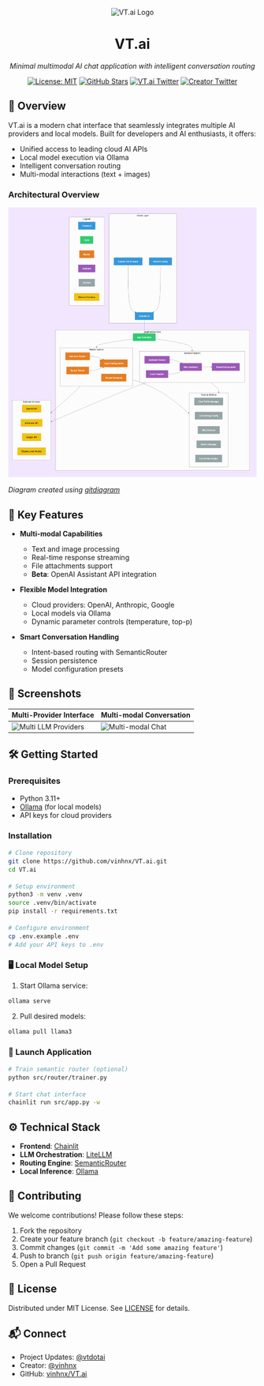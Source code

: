 <p align="center">
  <img src="./public/logo_dark.png" height="200" alt="VT.ai Logo" />
</p>

<h1 align="center">VT.ai</h1>

<p align="center">
  <em>Minimal multimodal AI chat application with intelligent conversation routing</em>
</p>

<p align="center">
  <a href="https://opensource.org/licenses/MIT"><img src="https://img.shields.io/badge/License-MIT-yellow.svg" alt="License: MIT"></a>
  <a href="https://github.com/vinhnx/VT.ai/stargazers"><img src="https://img.shields.io/github/stars/vinhnx/VT.ai?style=social" alt="GitHub Stars"></a>
  <a href="https://twitter.com/vtdotai"><img src="https://img.shields.io/twitter/follow/vtdotai?style=social" alt="VT.ai Twitter"></a>
  <a href="https://twitter.com/vinhnx"><img src="https://img.shields.io/twitter/follow/vinhnx?style=social" alt="Creator Twitter"></a>
</p>

## 🌟 Overview

VT.ai is a modern chat interface that seamlessly integrates multiple AI providers and local models. Built for developers and AI enthusiasts, it offers:

- Unified access to leading cloud AI APIs
- Local model execution via Ollama
- Intelligent conversation routing
- Multi-modal interactions (text + images)

### Architectural Overview

<p align="center">
  <img src="./public/vtai_diagram.png" width="800" alt="System Architecture Diagram" />
</p>

*Diagram created using [gitdiagram](https://github.com/aurelio-labs/gitdiagram)*

## 🚀 Key Features

- **Multi-modal Capabilities**
  - Text and image processing
  - Real-time response streaming
  - File attachments support
  - **Beta**: OpenAI Assistant API integration

- **Flexible Model Integration**
  - Cloud providers: OpenAI, Anthropic, Google
  - Local models via Ollama
  - Dynamic parameter controls (temperature, top-p)

- **Smart Conversation Handling**
  - Intent-based routing with SemanticRouter
  - Session persistence
  - Model configuration presets

## 📸 Screenshots

| Multi-Provider Interface | Multi-modal Conversation |
|--------------------------|--------------------------|
| ![Multi LLM Providers](./src/resources/screenshot/1.jpg) | ![Multi-modal Chat](./src/resources/screenshot/2.jpg) |

## 🛠️ Getting Started

### Prerequisites

- Python 3.11+
- [Ollama](https://ollama.com/download) (for local models)
- API keys for cloud providers

### Installation

```bash
# Clone repository
git clone https://github.com/vinhnx/VT.ai.git
cd VT.ai

# Setup environment
python3 -m venv .venv
source .venv/bin/activate
pip install -r requirements.txt

# Configure environment
cp .env.example .env
# Add your API keys to .env
```

### 🖥️ Local Model Setup

1. Start Ollama service:
```bash
ollama serve
```

2. Pull desired models:
```bash
ollama pull llama3
```

### 🚦 Launch Application

```bash
# Train semantic router (optional)
python src/router/trainer.py

# Start chat interface
chainlit run src/app.py -w
```

## ⚙️ Technical Stack

- **Frontend**: [Chainlit](https://github.com/Chainlit/chainlit)
- **LLM Orchestration**: [LiteLLM](https://github.com/BerriAI/litellm)
- **Routing Engine**: [SemanticRouter](https://github.com/aurelio-labs/semantic-router)
- **Local Inference**: [Ollama](https://ollama.com)

## 🤝 Contributing

We welcome contributions! Please follow these steps:
1. Fork the repository
2. Create your feature branch (`git checkout -b feature/amazing-feature`)
3. Commit changes (`git commit -m 'Add some amazing feature'`)
4. Push to branch (`git push origin feature/amazing-feature`)
5. Open a Pull Request

## 📜 License

Distributed under MIT License. See [LICENSE](./LICENSE) for details.

## 📬 Connect

- Project Updates: [@vtdotai](https://twitter.com/vtdotai)
- Creator: [@vinhnx](https://twitter.com/vinhnx)
- GitHub: [vinhnx/VT.ai](https://github.com/vinhnx/VT.ai)
